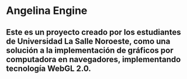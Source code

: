 ﻿# Angelina Engine
 
 ## Este es un proyecto creado por los estudiantes de Universidad La Salle Noroeste, como una solución a la implementación de gráficos por computadora en navegadores, implementando tecnología WebGL 2.0.
